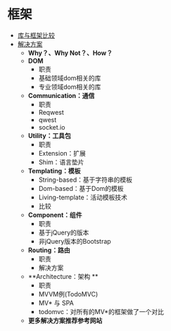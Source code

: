 # 框架
* [库与框架比较]()
* [解决方案]()
    * **Why？、Why Not？、How？**
    * **DOM**
        * 职责
        * 基础领域dom相关的库
        * 专业领域dom相关的库
    * **Communication：通信**
        * 职责
        * Reqwest
        * qwest
        * socket.io
    * **Utility：工具包**
        * 职责
        * Extension：扩展
        * Shim：语言垫片
    * **Templating：模板**
        * String-based：基于字符串的模板
        * Dom-based：基于Dom的模板
        * Living-template：活动模板技术
        * 比较
    * **Component：组件**
        * 职责
        * 基于jQuery的版本
        * 非jQuery版本的Bootstrap
    * **Routing：路由**
        * 职责
        * 解决方案
    * **Architecture：架构 **
        * 职责
        * MVVM例(TodoMVC)
        * MV* 与 SPA
        * todomvc：对所有的MV*的框架做了一个对比
    * **更多解决方案推荐参考网站**
